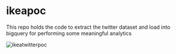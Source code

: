 # ikeapoc
This repo holds the code to extract the twitter dataset and load into bigquery for performing some meaningful analytics


![ikeatwitterpoc](https://user-images.githubusercontent.com/104835145/166478216-69d9d81c-19ab-4ca8-a973-2c908c62915b.jpg)
